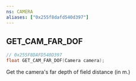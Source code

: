 ```yaml
---
ns: CAMERA
aliases: ["0x255f8dafd540d397"]
---
```

## GET_CAM_FAR_DOF

```c
// 0x255F8DAFD540D397
float GET_CAM_FAR_DOF(Camera camera);
```

Get the camera's far depth of field distance (in m.)

